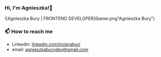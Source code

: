 ### Hi, I'm Agnieszka!👋

![Agnieszka Bury | FRONTEND DEVELOPER](baner.png"Agnieszka Bury").

### 📫 How to reach me

- LinkedIn: [linkedin.com/in/angbur/](https://www.linkedin.com/in/angbur)
- email: agnieszkaburydev@gmail.com



<!--
**angbur/angbur** is a ✨ _special_ ✨ repository because its `README.md` (this file) appears on your GitHub profile.

Here are some ideas to get you started:

- 🔭 I’m currently working on ...
- 🌱 I’m currently learning ...
- 👯 I’m looking to collaborate on ...
- 🤔 I’m looking for help with ...
- 💬 Ask me about ...


- 😄 Pronouns: ...
- ⚡ Fun fact: ...
-->

